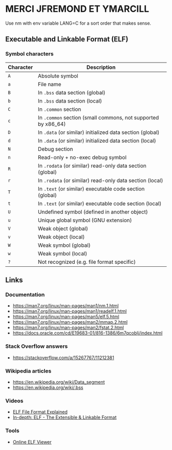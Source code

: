 # MERCI JFREMOND ET YMARCILL

Use nm with env variable LANG=C for a sort order that makes sense.

## Executable and Linkable Format (ELF)

### Symbol characters

| Character | Description                                                   |
|-----------|---------------------------------------------------------------|
| `A`       | Absolute symbol                                               |
| `a`       | File name                                                     |
| `B`       | In `.bss` data section (global)                               |
| `b`       | In `.bss` data section (local)                                |
| `C`       | In `.common` section                                          |
| `c`       | In `.common` section (small commons, not supported by x86_64) |
| `D`       | In `.data` (or similar) initialized data section (global)     |
| `d`       | In `.data` (or similar) initialized data section (local)      |
| `N`       | Debug section                                                 |
| `n`       | Read-only + no-exec debug symbol                              |
| `R`       | In `.rodata` (or similar) read-only data section (global)     |
| `r`       | In `.rodata` (or similar) read-only data section (local)      |
| `T`       | In `.text` (or similar) executable code section (global)      |
| `t`       | In `.text` (or similar) executable code section (local)       |
| `U`       | Undefined symbol (defined in another object)                  |
| `u`       | Unique global symbol (GNU extension)                          |
| `V`       | Weak object (global)                                          |
| `v`       | Weak object (local)                                           |
| `W`       | Weak symbol (global)                                          |
| `w`       | Weak symbol (local)                                           |
| `?`       | Not recognized (e.g. file format specific)                    |

## Links

### Documentation

- https://man7.org/linux/man-pages/man1/nm.1.html
- https://man7.org/linux/man-pages/man1/readelf.1.html
- https://man7.org/linux/man-pages/man5/elf.5.html
- https://man7.org/linux/man-pages/man2/mmap.2.html
- https://man7.org/linux/man-pages/man2/fstat.2.html
- https://docs.oracle.com/cd/E19683-01/816-1386/6m7qcoblj/index.html

### Stack Overflow answers

- https://stackoverflow.com/a/15267767/11212381

### Wikipedia articles

- https://en.wikipedia.org/wiki/Data_segment
- https://en.wikipedia.org/wiki/.bss

### Videos

- [ELF File Format Explained](https://www.youtube.com/watch?v=9uWMr3wdadM)
- [In-depth: ELF - The Extensible & Linkable Format](https://www.youtube.com/watch?v=nC1U1LJQL8o)

### Tools
- [Online ELF Viewer](http://www.sunshine2k.de/coding/javascript/onlineelfviewer/onlineelfviewer.html)
